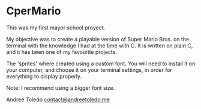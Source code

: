 # CperMario

This was my first mayor school proyect. 

My objective was to create a playable version of Super Mario Bros. on the terminal with the knowledge I had at the time with C. It is written on plain C, and it has been one of my favourite projects. 

The 'sprites' where created using a custom font. You will need to install it on your computer, and choose it on your terminal settings, in order for everything to display properly.

Note: I recommend using a bigger font size.

Andreé Toledo
contact@andreetoledo.me
